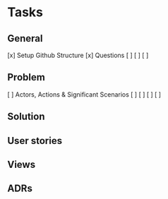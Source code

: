 # Tasks

## General
[x] Setup Github Structure
[x] Questions
[ ]
[ ]
[ ]


## Problem
[ ] Actors, Actions & Significant Scenarios
[ ]
[ ]
[ ]
[ ]


## Solution



## User stories




## Views



## ADRs

